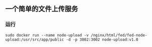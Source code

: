 ## 一个简单的文件上传服务

### 运行

```
sudo docker run --name node-upload -v /nginx/html/fed/fed-node-upload:/usr/src/app/public -d -p 3002:3002 node-upload:v1.0
```
